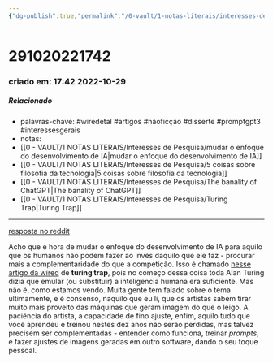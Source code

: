 ```yaml
---
{"dg-publish":true,"permalink":"/0-vault/1-notas-literais/interesses-de-pesquisa/mudar-o-enfoque-do-desenvolvimento-de-ia/","tags":["wiredetal","artigos","nãoficção","disserte","promptgpt3","interessesgerais"],"dgHomeLink":true,"dgShowLocalGraph":true,"dgShowFileTree":true,"dgEnableSearch":true}
---
```


# 291020221742
### criado em: 17:42 2022-10-29

##### Relacionado
- palavras-chave: #wiredetal #artigos #nãoficção #disserte #promptgpt3 #interessesgerais 
- notas: 
- [[0 - VAULT/1 NOTAS LITERAIS/Interesses de Pesquisa/mudar o enfoque do desenvolvimento de IA\|mudar o enfoque do desenvolvimento de IA]]
- [[0 - VAULT/1 NOTAS LITERAIS/Interesses de Pesquisa/5 coisas sobre filosofia da tecnologia\|5 coisas sobre filosofia da tecnologia]]
- [[0 - VAULT/1 NOTAS LITERAIS/Interesses de Pesquisa/The banality of ChatGPT\|The banality of ChatGPT]]
- [[0 - VAULT/1 NOTAS LITERAIS/Interesses de Pesquisa/Turing Trap\|Turing Trap]]
---
[resposta no reddit](https://www.reddit.com/r/brasil/comments/ygu1io/minha_opini%C3%A3o_como_artista_sobre_a_arte_de_ai/)

Acho que é hora de mudar o enfoque do desenvolvimento de IA para aquilo que os humanos não podem fazer ao invés daquilo que ele faz - procurar mais a complementaridade do que a competição. Isso é chamado [nesse artigo da wired](https://www.wired.com/story/artificial-intelligence-turing-test-economics-business/) de **turing trap**, pois no começo dessa coisa toda Alan Turing dizia que emular (ou substituir) a inteligencia humana era suficiente. Mas não é, como estamos vendo.
Muita gente tem falado sobre o tema ultimamente, e é consenso, naquilo que eu li, que os artistas sabem tirar muito mais proveito das máquinas que geram imagem do que o leigo. A paciência do artista, a capacidade de fino ajuste, enfim, aquilo tudo que você aprendeu e treinou nestes dez anos não serão perdidas, mas talvez precisem ser complementadas - entender como funciona, treinar *prompts*, e fazer ajustes de imagens geradas em outro software, dando o seu toque pessoal.

